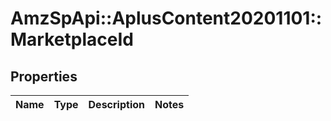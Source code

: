# AmzSpApi::AplusContent20201101::MarketplaceId

## Properties
Name | Type | Description | Notes
------------ | ------------- | ------------- | -------------

